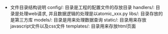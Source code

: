* 文件目录结构说明
  config/: 目录是工程的配置文件的存放目录
  handlers/: 目录是处理web请求, 并且数据逻辑的处理是以atomic_xxx.py
  libs/: 目录存放的是第三方库
  models/: 目录是用来处理数据查询
  static/: 目录用来存放javascript文件以及css文件
  templates/: 目录用来存放html页面
  
